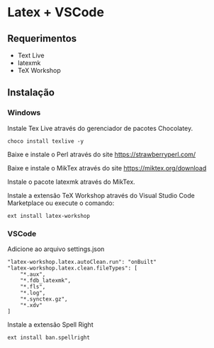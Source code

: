 [comment]: spellcheck-off

# Latex + VSCode

## Requerimentos

- Text Live
- latexmk
- TeX Workshop

## Instalação

### Windows

Instale Tex Live através do gerenciador de pacotes Chocolatey.

    choco install texlive -y

Baixe e instale o Perl através do site https://strawberryperl.com/

Baixe e instale o MikTex através do site https://miktex.org/download

Instale o pacote latexmk através do MikTex.

Instale a extensão TeX Workshop através do Visual Studio Code Marketplace ou execute o comando:
    
    ext install latex-workshop

### VSCode

Adicione ao arquivo settings.json

    "latex-workshop.latex.autoClean.run": "onBuilt"
    "latex-workshop.latex.clean.fileTypes": [
        "*.aux",
        "*.fdb_latexmk",
        "*.fls",
        "*.log",
        "*.synctex.gz",
        "*.xdv"
    ]

Instale a extensão Spell Right

    ext install ban.spellright
